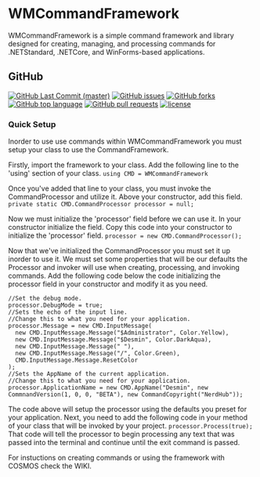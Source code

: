 # WMCommandFramework
WMCommandFramework is a simple command framework and library designed for creating, managing, and processing commands for .NETStandard, .NETCore, and WinForms-based applications.

## GitHub
[![GitHub Last Commit (master)](https://img.shields.io/github/last-commit/WinMister332/WMCommandFramework/master.svg?style=popout-square)](https://github.com/WinMister332/WMCommandFramework/graphs/commit-activity)
[![GitHub issues](https://img.shields.io/github/issues/winmister332/wmcommandframework.svg?style=popout-square)](https://github.com/WinMister332/WMCommandFramework/issues)
[![GitHub forks](https://img.shields.io/github/forks/winmister332/wmcommandframework.svg?style=popout-square)](https://github.com/WinMister332/WMCommandFramework/network/members)
[![GitHub top language](https://img.shields.io/github/languages/top/winmister332/wmcommandframework.svg?style=popout-square)](https://github.com/WinMister332/WMCommandFramework/search?l=c%23)
[![GitHub pull requests](https://img.shields.io/github/issues-pr/winmister332/wmcommandframework.svg?style=popout-square)](https://github.com/WinMister332/WMCommandFramework/pulls?q=is%3Aopen+is%3Apr)
[![license](https://img.shields.io/github/license/winmister332/wmcommandframework.svg?style=popout-square)](https://github.com/WinMister332/WMCommandFramework/blob/master/LICENSE)

### Quick Setup
Inorder to use use commands within WMCommandFramework you must setup your class to use the CommandFramework.

Firstly, import the framework to your class.
Add the following line to the 'using' section of your class.
`using CMD = WMCommandFramework`

Once you've added that line to your class, you must invoke the CommandProcessor and utilize it.
Above your constructor, add this field.
`private static CMD.CommandProcessor processor = null;`

Now we must initialize the 'processor' field before we can use it. In your constructor initialize the field.
Copy this code into your constructor to initialize the 'processor' field.
`processor = new CMD.CommandProcessor();`

Now that we've initialized the CommandProcessor you must set it up inorder to use it. We must set some properties that will be our defaults the Processor and invoker will use when creating, processing, and invoking commands.
Add the following code below the code initializing the processor field in your constructor and modify it as you need.
```CSharp
//Set the debug mode.
processor.DebugMode = true;
//Sets the echo of the input line.
//Change this to what you need for your application.
processor.Message = new CMD.InputMessage(
  new CMD.InputMessage.Message("$Administrator", Color.Yellow),
  new CMD.InputMessage.Message("$Desmin", Color.DarkAqua),
  new CMD.InputMessage.Message(" "),
  new CMD.InputMessage.Message("/", Color.Green),
  CMD.InputMessage.Message.ResetColor
);
//Sets the AppName of the current application.
//Change this to what you need for your application.
processor.ApplicationName = new CMD.AppName("Desmin", new CommnandVersion(1, 0, 0, "BETA"), new CommandCopyright("NerdHub"));
```
The code above will setup the processor using the defaults you preset for your application.
Next, you need to add the following code in your method of your class that will be invoked by your project.
`processor.Process(true);`
That code will tell the processor to begin processing any text that was passed into the terminal and continue until the exit command is passed.

For instuctions on creating commands or using the framework with COSMOS check the WIKI.
